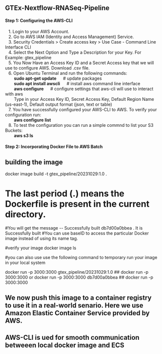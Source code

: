 ## GTEx-Nextflow-RNASeq-Pipeline


#### Step 1: Configuring the AWS-CLI
&ensp; 1. Login to your AWS Account.  \
&ensp; 2. Go to AWS IAM (Identity and Access Management) Service. \
&ensp; 3. Security Credentials > Create access key > Use Case - Command Line Interface CLI \
&ensp; 4. Select the Next Option and Type a Description for your Key. For Example: gtex_pipeline \
&ensp; 5. You Now Have an Access Key ID and a Secret Access key that we will use to configure AWS. Download .csv file. \
&ensp; 6. Open Ubuntu Terminal and run the following commands: \
&emsp;	&ensp;	**sudo apt-get update**        &emsp; # update packages \
&emsp; &ensp;   **sudo apt install awscli**    &emsp; # install aws command line interface \
&emsp; &ensp;   **aws configure**              &emsp; # configure settings that aws-cli will use to interact with aws  \
&emsp; &ensp;  Type in your Access Key ID, Secret Access Key, Default Region Name (us-east-1), Default output format (json, text or table) \
&ensp; 7. You have successfully configured your AWS-CLI to AWS. To verify your configuration run: \
&emsp; &ensp;   **aws configure list** \
&ensp; 8. To test the configuration you can run a simple commnd to list your S3 Buckets: \
&emsp; &ensp;   **aws s3 ls**

#### Step 2: Incorporating Docker File to AWS Batch 
## building the image
docker image build -t gtex_pipeline/20231029:1.0 .     
# The last period (.) means the Dockerfile is present in the current directory.
#You will get the message -- Successfully built db7d00a0bbea . It is Successfully built <base ID>
#You can use baseID to access the particular Docker image instead of using its name tag.

#verify your image
docker image ls

#you can also use use the following command to temporary run your image in your local system

docker run -p 3000:3000 gtex_pipeline/20231029:1.0    ## docker run -p 3000:3000 <name-tag>     or
docker run -p 3000:3000 db7d00a0bbea    ## docker run -p 3000:3000 <base-id>

## We now push this image to a container registry to use it in a real-world senario. Here we use Amazon Elastic Container Service provided by AWS.
## AWS-CLI is ued for smooth communication betweeen local docker image and ECS

